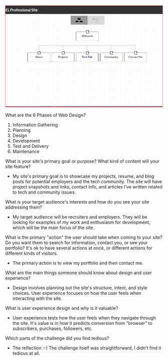 ![](imgs/site-map.png)


What are the 6 Phases of Web Design?
  1. Information Gathering
  2. Planning
  3. Design
  4. Development
  5. Test and Delivery
  6. Maintenance

What is your site's primary goal or purpose? What kind of content will your site feature?
+ My site's primary goal is to showcase my projects, resume, and blog posts for potential employers and the tech community. The site will have project snapshots and links, contact info, and articles I've written related to tech and community issues.

What is your target audience's interests and how do you see your site addressing them?
+ My target audience will be recruiters and employers. They will be looking for examples of my work and enthusiasm for development, which will be the main focus of the site.

What is the primary "action" the user should take when coming to your site? Do you want them to search for information, contact you, or see your portfolio? It's ok to have several actions at once, or different actions for different kinds of visitors.
+ The primary action is to view my portfolio and then contact me.

What are the main things someone should know about design and user experience?
+ Design involves planning out the site's structure, intent, and style choices. User experience focuses on how the user feels when interacting with the site.

What is user experience design and why is it valuable?
+ User experience tests how the user feels when they navigate through the site. It's value is in how it predicts conversion from "browser" to subscribers, purchases, followers, etc.

Which parts of the challenge did you find tedious?
+ The reflection :-) The challenge itself was straightforward, I didn't find it tedious at all.